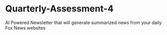 # Quarterly-Assessment-4
AI Powered Newsletter that will generate summarized news from your daily Fox News websites
